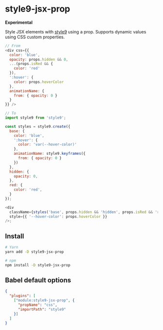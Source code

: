 # style9-jsx-prop

**Experimental**

Style JSX elements with [style9](https://github.com/johanholmerin/style9) using
a prop. Supports dynamic values using CSS custom properties.

```javascript
// From
<div css={{
  color: 'blue',
  opacity: props.hidden && 0,
  ...(props.isRed && {
    color: 'red'
  }),
  ':hover': {
    color: props.hoverColor
  },
  animationName: {
    from: { opacity: 0 }
  }
}} />

// To
import style9 from 'style9';

const styles = style9.create({
  base: {
    color: 'blue',
    ':hover': {
      color: 'var(--hover-color)'
    },
    animationName: style9.keyframes({
      from: { opacity: 0 }
    })
  },
  hidden: {
    opacity: 0,
  },
  red: {
    color: 'red',
  }
});

<div
  className={styles('base', props.hidden && 'hidden', props.isRed && 'red')}
  style={{ '--hover-color': props.hoverColor }}
/>;
```

## Install

```sh
# Yarn
yarn add -D style9-jsx-prop

# npm
npm install -D style9-jsx-prop
```

## Babel default options

```json
{
  "plugins": [
    ["module:style9-jsx-prop", {
      "propName": "css",
      "importPath": "style9"
    }]
  ]
}
```
